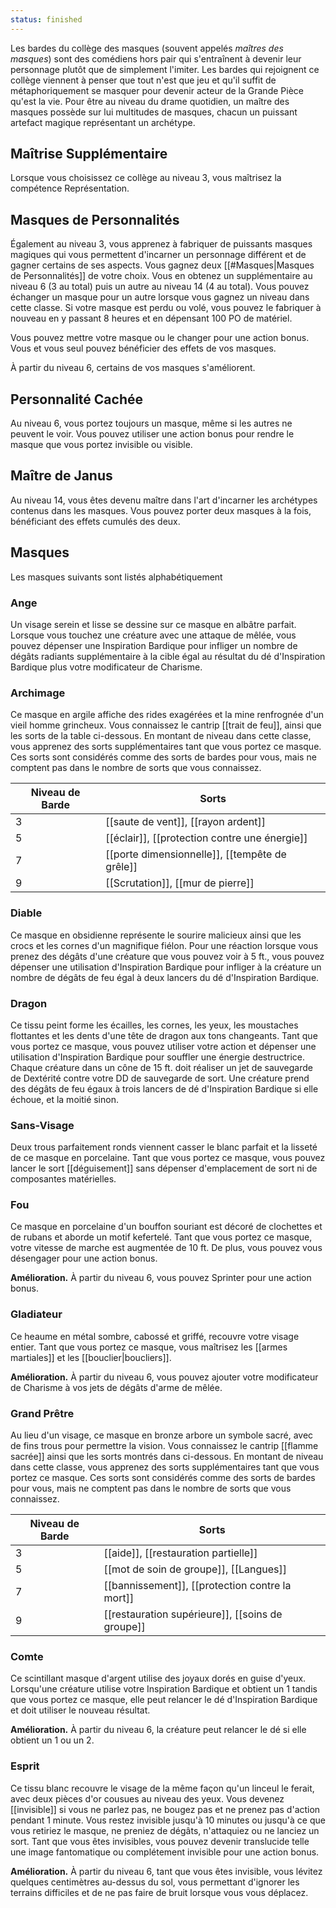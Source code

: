 ```yaml
---
status: finished
---
```

Les bardes du collège des masques (souvent appelés _maîtres des masques_) sont des comédiens hors pair qui s'entraînent à devenir leur personnage plutôt que de simplement l'imiter. Les bardes qui rejoignent ce collège viennent à penser que tout n'est que jeu et qu'il suffit de métaphoriquement se masquer pour devenir acteur de la Grande Pièce qu'est la vie. Pour être au niveau du drame quotidien, un maître des masques possède sur lui multitudes de masques, chacun un puissant artefact magique représentant un archétype.

## Maîtrise Supplémentaire

Lorsque vous choisissez ce collège au niveau 3, vous maîtrisez la compétence Représentation.

## Masques de Personnalités

Également au niveau 3, vous apprenez à fabriquer de puissants masques magiques qui vous permettent d'incarner un personnage différent et de gagner certains de ses aspects. Vous gagnez deux [[#Masques|Masques de Personnalités]] de votre choix. Vous en obtenez un supplémentaire au niveau 6 (3 au total) puis un autre au niveau 14 (4 au total). Vous pouvez échanger un masque pour un autre lorsque vous gagnez un niveau dans cette classe. Si votre masque est perdu ou volé, vous pouvez le fabriquer à nouveau en y passant 8 heures et en dépensant 100 PO de matériel.

Vous pouvez mettre votre masque ou le changer pour une action bonus. Vous et vous seul pouvez bénéficier des effets de vos masques.

À partir du niveau 6, certains de vos masques s'améliorent.

## Personnalité Cachée

Au niveau 6, vous portez toujours un masque, même si les autres ne peuvent le voir. Vous pouvez utiliser une action bonus pour rendre le masque que vous portez invisible ou visible.

## Maître de Janus

Au niveau 14, vous êtes devenu maître dans l'art d'incarner les archétypes contenus dans les masques. Vous pouvez porter deux masques à la fois, bénéficiant des effets cumulés des deux.

## Masques

Les masques suivants sont listés alphabétiquement

### Ange

 Un visage serein et lisse se dessine sur ce masque en albâtre parfait. Lorsque vous touchez une créature avec une attaque de mêlée, vous pouvez dépenser une Inspiration Bardique pour infliger un nombre de dégâts radiants supplémentaire à la cible égal au résultat du dé d'Inspiration Bardique plus votre modificateur de Charisme.

### Archimage

 Ce masque en argile affiche des rides exagérées et la mine renfrognée d'un vieil homme grincheux. Vous connaissez le cantrip [[trait de feu]], ainsi que les sorts de la table ci-dessous. En montant de niveau dans cette classe, vous apprenez des sorts supplémentaires tant que vous portez ce masque. Ces sorts sont considérés comme des sorts de bardes pour vous, mais ne comptent pas dans le nombre de sorts que vous connaissez.

| Niveau de Barde | Sorts                                          |
| --------------- | ---------------------------------------------- |
| 3               | [[saute de vent]], [[rayon ardent]]            |
| 5               | [[éclair]], [[protection contre une énergie]]  |
| 7               | [[porte dimensionnelle]], [[tempête de grêle]] |
| 9               | [[Scrutation]], [[mur de pierre]]              |

### Diable

Ce masque en obsidienne représente le sourire malicieux ainsi que les crocs et les cornes d'un magnifique fiélon. Pour une réaction lorsque vous prenez des dégâts d'une créature que vous pouvez voir à 5 ft., vous pouvez dépenser une utilisation d'Inspiration Bardique pour infliger à la créature un nombre de dégâts de feu égal à deux lancers du dé d'Inspiration Bardique.

### Dragon

Ce tissu peint forme les écailles, les cornes, les yeux, les moustaches flottantes et les dents d'une tête de dragon aux tons changeants. Tant que vous portez ce masque, vous pouvez utiliser votre action et dépenser une utilisation d'Inspiration Bardique pour souffler une énergie destructrice. Chaque créature dans un cône de 15 ft. doit réaliser un jet de sauvegarde de Dextérité contre votre DD de sauvegarde de sort. Une créature prend des dégâts de feu égaux à trois lancers de dé d'Inspiration Bardique si elle échoue, et la moitié sinon.

### Sans-Visage

Deux trous parfaitement ronds viennent casser le blanc parfait et la lisseté de ce masque en porcelaine. Tant que vous portez ce masque, vous pouvez lancer le sort [[déguisement]] sans dépenser d'emplacement de sort ni de composantes matérielles.

### Fou

Ce masque en porcelaine d'un bouffon souriant est décoré de clochettes et de rubans et aborde un motif kefertelé. Tant que vous portez ce masque, votre vitesse de marche est augmentée de 10 ft. De plus, vous pouvez vous désengager pour une action bonus.

**Amélioration.** À partir du niveau 6, vous pouvez Sprinter pour une action bonus.

### Gladiateur

Ce heaume en métal sombre, cabossé et griffé, recouvre votre visage entier. Tant que vous portez ce masque, vous maîtrisez les [[armes martiales]] et les [[bouclier|boucliers]].

**Amélioration.** À partir du niveau 6, vous pouvez ajouter votre modificateur de Charisme à vos jets de dégâts d'arme de mêlée.

### Grand Prêtre

Au lieu d'un visage, ce masque en bronze arbore un symbole sacré, avec de fins trous pour permettre la vision. Vous connaissez le cantrip [[flamme sacrée]] ainsi que les sorts montrés dans ci-dessous. En montant de niveau dans cette classe, vous apprenez des sorts supplémentaires tant que vous portez ce masque. Ces sorts sont considérés comme des sorts de bardes pour vous, mais ne comptent pas dans le nombre de sorts que vous connaissez.

| Niveau de Barde | Sorts                                            |
| --------------- | ------------------------------------------------ |
| 3               | [[aide]], [[restauration partielle]]             |
| 5               | [[mot de soin de groupe]], [[Langues]]           |
| 7               | [[bannissement]], [[protection contre la mort]]  |
| 9               | [[restauration supérieure]], [[soins de groupe]] |

### Comte

Ce scintillant masque d'argent utilise des joyaux dorés en guise d'yeux. Lorsqu'une créature utilise votre Inspiration Bardique et obtient un 1 tandis que vous portez ce masque, elle peut relancer le dé d'Inspiration Bardique et doit utiliser le nouveau résultat.

**Amélioration.** À partir du niveau 6, la créature peut relancer le dé si elle obtient un 1 ou un 2.

### Esprit

Ce tissu blanc recouvre le visage de la même façon qu'un linceul le ferait, avec deux pièces d'or cousues au niveau des yeux. Vous devenez [[invisible]] si vous ne parlez pas, ne bougez pas et ne prenez pas d'action pendant 1 minute. Vous restez invisible jusqu'à 10 minutes ou jusqu'à ce que vous retiriez le masque, ne preniez de dégâts, n'attaquiez ou ne lanciez un sort. Tant que vous êtes invisibles, vous pouvez devenir translucide telle une image fantomatique ou complétement invisible pour une action bonus.

**Amélioration.** À partir du niveau 6, tant que vous êtes invisible, vous lévitez quelques centimètres au-dessus du sol, vous permettant d'ignorer les terrains difficiles et de ne pas faire de bruit lorsque vous vous déplacez.
